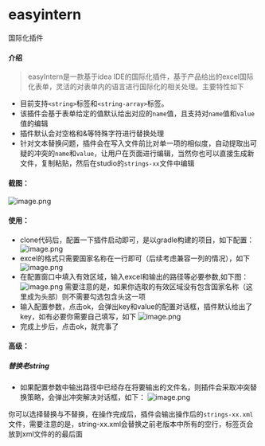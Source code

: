 # easyintern
国际化插件
#### 介绍
> easyIntern是一款基于idea IDE的国际化插件，基于产品给出的excel国际化表单，灵活的对表单内的语言进行国际化的相关处理。主要特性如下
- 目前支持`<string>`标签和`<string-array>`标签。
- 该插件会基于表单给定的值默认给出对应的`name`值，且支持对`name`值和`value`值的编辑
- 插件默认会对空格和&等特殊字符进行替换处理
- 针对文本替换问题，插件会在写入文件前比对单一项的相似度，自动提取出可疑的冲突的`name`和`value`，让用户在页面进行编辑，当然你也可以直接生成新文件，复制粘贴，然后在studio的`strings-xx`文件中编辑

#### 截图：

![image.png](https://i.loli.net/2019/12/07/vXa9qNfh1IbLdJe.png)

#### 使用：
- clone代码后，配置一下插件启动即可，是以gradle构建的项目，如下配置：
![image.png](https://i.loli.net/2019/12/07/CE85eAuqm7XLxFH.png)
- excel的格式只需要国家名称在一行即可（后续考虑兼容一列的情况），如下
![image.png](https://i.loli.net/2019/12/07/Iyqtsol5O9pU1Yf.png)
- 在配置窗口中填入有效区域，输入excel和输出的路径等必要参数,如下图：
![image.png](https://i.loli.net/2019/12/07/zmKHSicv2WNRA5s.png)
需要注意的是，如果你选取的有效区域没有包含国家名称（这里成为头部）则不需要勾选包含头这一项
- 输入配置参数，点击ok，会弹出key和value的配置对话框，插件默认给出了key，如有必要你需要自己填写，如下
![image.png](https://i.loli.net/2019/12/07/XZk3oaNRfDBzt5H.png)
- 完成上步后，点击ok，就完事了

#### 高级：
##### 替换老string
- 如果配置参数中输出路径中已经存在将要输出的文件名，则插件会采取冲突替换策略，会弹出冲突解决对话框，如下：
![image.png](https://i.loli.net/2019/12/07/dv3hN1Yxreycza7.png)

你可以选择替换与不替换，在操作完成后，插件会输出操作后的`strings-xx.xml`文件，需要注意的是，string-xx.xml会替换之前老版本中所有的空行，<string-array>标签页会放到xml文件的的最后面
